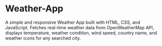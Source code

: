 # Weather-App
A simple and responsive Weather App built with HTML, CSS, and JavaScript. Fetches real-time weather data from OpenWeatherMap API, displays temperature, weather condition, wind speed, country name, and weather icons for any searched city.
